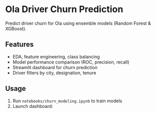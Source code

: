 # Ola Driver Churn Prediction

Predict driver churn for Ola using ensemble models (Random Forest & XGBoost).

## Features
- EDA, feature engineering, class balancing
- Model performance comparison (ROC, precision, recall)
- Streamlit dashboard for churn prediction
- Driver filters by city, designation, tenure

## Usage
1. Run `notebooks/churn_modeling.ipynb` to train models
2. Launch dashboard:
